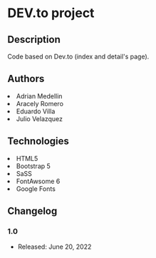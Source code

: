 # DEV.to project
 
## Description

Code based on Dev.to (index and detail's page).

## Authors

 <li>Adrian Medellin </li>
 <li>Aracely Romero </li>
 <li>Eduardo Villa </li>
 <li>Julio Velazquez </li>


## Technologies

<li>HTML5</li>
<li>Bootstrap 5</li>
<li>SaSS</li>
<li>FontAwsome 6</li>
<li>Google Fonts</li>

## Changelog

### 1.0
* Released: June 20, 2022
